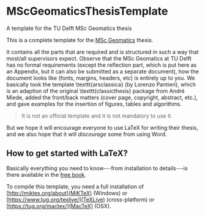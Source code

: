 # MScGeomaticsThesisTemplate

A template for the TU Delft MSc Geomatics thesis

This is a complete template for the [MSc Geomatics](http://geomatics.tudelft.nl) thesis.

It contains all the parts that are required and is structured in such a way that most/all supervisors expect.
Observe that the MSc Geomatics at TU Delft has no formal requirements (except the reflection part, which is put here as an Appendix, but it can also be submitted as a separate document), how the document looks like (fonts, margins, headers, etc) is entirely up to you. 
We basically took the template \texttt{arsclassica} (by Lorenzo Pantieri), which is an adaption of the original \texttt{classicthesis} package from André Miede, added the front/back matters (cover page, copyright, abstract, etc.), and gave examples for the insertion of figures, tables and algorithms.

> It is not an official template and it is not mandatory to use it.

But we hope it will encourage everyone to use LaTeX for writing their thesis, and we also hope that it will *discourage* some from using Word.


## How to get started with LaTeX?

Basically everything you need to know---from installation to details---is there available in the [free book](http://en.wikibooks.org/wiki/LaTeX).

To compile this template, you need a full installation of [http://miktex.org/about](MiKTeX) (Windows) or [https://www.tug.org/texlive/](TeXLive) (cross-platform) or [https://tug.org/mactex/](MacTeX) (OSX). 
